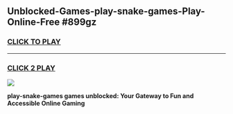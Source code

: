 
## Unblocked-Games-play-snake-games-Play-Online-Free #899gz
<h3>
<a href="https://us.freeplayer.one?title=play-snake-games&ref=10M">CLICK TO PLAY</a></h3>
<hr>

<h3>
<a href="https://us.freeplayer.one?title=play-snake-games&ref=10M">CLICK 2 PLAY</a>
  
</h3>

<a href="https://us.freeplayer.one?title=play-snake-games&ref=10M"><img src="https://clearcache.store/games.png"></a>


**play-snake-games games unblocked: Your Gateway to Fun and Accessible Online Gaming**
